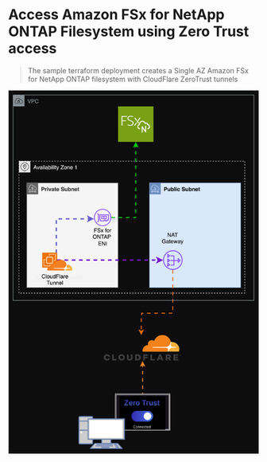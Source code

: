 # Access Amazon FSx for NetApp ONTAP Filesystem using Zero Trust access

> The sample terraform deployment creates a Single AZ Amazon FSx for NetApp ONTAP filesystem with CloudFlare ZeroTrust tunnels

![Alt text](./images/FSxONTAP-Cloudflare-ZeroTrust.svg)
